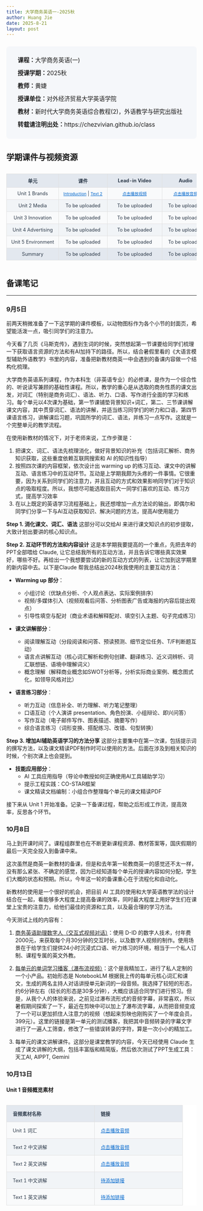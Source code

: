 ```yaml
---
title: 大学商务英语一-2025秋
author: Huang Jie
date: 2025-8-21
layout: post
---
```


<!-- 课程简介区块 -->
<div style="background:#f5f7fa; border-radius:8px; padding:20px 30px; margin:24px 0 32px 0; font-size:1.1em; line-height:2.2;">
<strong>课程：</strong>大学商务英语(一)<br>
<strong>授课学期：</strong>2025秋<br>
<strong>教师：</strong>黄婕<br>
<strong>授课单位：</strong>对外经济贸易大学英语学院<br>
<strong>教材：</strong>新时代大学商务英语综合教程(2)，外语教学与研究出版社<br>
<strong>转载请注明出处：</strong>https://chezvivian.github.io/class
</div>

<!-- 课件与精读表格 -->
## 学期课件与视频资源

<div style="overflow-x: auto; margin-bottom: 32px;">
<table style="width:100%; min-width: 600px; border-collapse:collapse; text-align:center; font-size:0.9em; background:#fff;">
  <tr style="background:#e3e8ef; color:#2d3a4a;">
    <th style="border:1px solid #e0e0e0; padding:8px 12px; min-width:80px;">单元</th>
    <th style="border:1px solid #e0e0e0; padding:8px 12px; min-width:100px;">课件</th>
    <th style="border:1px solid #e0e0e0; padding:8px 12px; min-width:120px;">Lead-in Video</th>
    <th style="border:1px solid #e0e0e0; padding:8px 12px; min-width:100px;">Audio</th>
  </tr>
  <tr style="background:#f9fafb; color:#2d3a4a;">
    <td style="border:1px solid #e0e0e0; padding:8px 12px;">Unit 1 Brands</td>
    <td style="border:1px solid #e0e0e0; padding:8px 12px;">
      <a href="https://chezvivian.github.io/class/BE_pdf/2025秋-商英一-introduction.pdf" target="_blank" style="color:#0066cc; text-decoration:underline; font-size:0.85em;">Introduction</a> | 
      <a href="https://chezvivian.github.io/class/BE_pdf/2025秋-商英一-Unit1_Text2.pdf" target="_blank" style="color:#0066cc; text-decoration:underline; font-size:0.85em;">Text 2</a>
    </td>
    <td style="border:1px solid #e0e0e0; padding:8px 12px;"><a href="https://verbose-temple-e01.notion.site/Unit-1-Brands-video-2865a9c7a6668003aa31e25ae2882590?pvs=73" target="_blank" style="color:#0066cc; text-decoration:underline; font-size:0.85em;">点击播放视频</a></td>
    <td style="border:1px solid #e0e0e0; padding:8px 12px;"><a href="https://verbose-temple-e01.notion.site/Unit-1-Brands-audio-2865a9c7a666803fb332cd154c2f709b?pvs=74" target="_blank" style="color:#0066cc; text-decoration:underline; font-size:0.85em;">点击播放音频</a></td>
  </tr>
  <tr style="background:#f1f4f7; color:#2d3a4a;">
    <td style="border:1px solid #e0e0e0; padding:8px 12px;">Unit 2 Media</td>
    <td style="border:1px solid #e0e0e0; padding:8px 12px;">To be uploaded</td>
    <td style="border:1px solid #e0e0e0; padding:8px 12px;">To be uploaded</td>
    <td style="border:1px solid #e0e0e0; padding:8px 12px;">To be uploaded</td>
  </tr>
  <tr style="background:#f9fafb; color:#2d3a4a;">
    <td style="border:1px solid #e0e0e0; padding:8px 12px;">Unit 3 Innovation</td>
    <td style="border:1px solid #e0e0e0; padding:8px 12px;">To be uploaded</td>
    <td style="border:1px solid #e0e0e0; padding:8px 12px;">To be uploaded</td>
    <td style="border:1px solid #e0e0e0; padding:8px 12px;">To be uploaded</td>
  </tr>
  <tr style="background:#f1f4f7; color:#2d3a4a;">
    <td style="border:1px solid #e0e0e0; padding:8px 12px;">Unit 4 Advertising</td>
    <td style="border:1px solid #e0e0e0; padding:8px 12px;">To be uploaded</td>
    <td style="border:1px solid #e0e0e0; padding:8px 12px;">To be uploaded</td>
    <td style="border:1px solid #e0e0e0; padding:8px 12px;">To be uploaded</td>
  </tr>
  <tr style="background:#f9fafb; color:#2d3a4a;">
    <td style="border:1px solid #e0e0e0; padding:8px 12px;">Unit 5 Environment</td>
    <td style="border:1px solid #e0e0e0; padding:8px 12px;">To be uploaded</td>
    <td style="border:1px solid #e0e0e0; padding:8px 12px;">To be uploaded</td>
    <td style="border:1px solid #e0e0e0; padding:8px 12px;">To be uploaded</td>
  </tr>
  <tr style="background:#e3e8ef; color:#2d3a4a;">
    <td style="border:1px solid #e0e0e0; padding:8px 12px;">Summary</td>
    <td style="border:1px solid #e0e0e0; padding:8px 12px;">To be uploaded</td>
    <td style="border:1px solid #e0e0e0; padding:8px 12px;">To be uploaded</td>
    <td style="border:1px solid #e0e0e0; padding:8px 12px;">To be uploaded</td>
  </tr>
</table>
</div>

<!-- 结课感想美化区块 -->
## 备课笔记
---

### 9月5日

前两天稍微准备了一下这学期的课件模板，以动物图标作为各个小节的封面页，希望能活泼一点，吸引同学们的注意力。

今天看了几页《马斯克传》，遇到生词的时候，突然想起第一节课要给同学们梳理一下获取语言资源的方法和有AI加持下的路径。所以，结合暑假里看的《大语言模型辅助外语教学》书里的内容，准备把新教材商英一中会遇到的备课内容做一个结构化梳理。

大学商务英语系列课程，作为本科生（非英语专业）的必修课，是作为一个综合性的、听说读写兼顾的基础性课程。所以，教学的重心是从选取的商务性质的课文出发，对词汇（特别是商务词汇）、语法、听力、口语、写作进行全面的学习和练习。每个单元以4次课为基础，第一节课铺垫背景知识+词汇，第二、三节课讲解课文内容，其中贯穿词汇、语法的讲解，并适当练习同学们的听力和口语，第四节课语言练习，讲解课后习题，巩固所学的词汇、语法，并练习一点写作。这就是一个完整单元的教学流程。

在使用新教材的情况下，对于老师来说，工作步骤是：
1. 把课文、词汇、语法先梳理消化，做好背景知识的补充（包括词汇解析、商务知识获取，这些重度依赖互联网搜索和 AI 的知识性指导）
2. 按照四次课的内容框架，依次设计出 warming up 的练习互动、课文中的讲解互动、语言练习中的互动环节。互动是上学期我颇为头疼的一件事情。它很重要，因为关系到同学们的注意力，并且互动的方式和效果影响同学们对于知识点的吸取程度。所以，我想尽可能选取目前大一同学们喜欢的互动、练习方式，提高学习效率
3. 在以上既定的英语学习流程基础上，我还想增加一点方法论的输出，即偶尔和同学们分享一下与AI互动获取知识、解决问题的方法，提高AI使用能力

**Step 1. 消化课文、词汇、语法**
这部分可以交给AI 来进行课文知识点的初步提取，大致计划出要讲的核心知识点。

**Step 2. 互动环节的方法和内容设计**
这是本学期我要提高的一个重点，先把去年的PPT全部喂给 Claude, 让它总结我所有的互动方法，并且告诉它哪些真实效果好，哪些不好。再给出一个我想要尝试的新的互动方式的列表，让它加到这学期里的新内容中去。以下是Claude 帮我总结出2024秋我使用的主要互动方法：

- **Warming up 部分**：
  - 小组讨论（优缺点分析、个人观点表达、实际案例排序）
  - 视频/多媒体引入（视频观看后问答、分析图表广告或海报的内容后提出观点）
  - 引导性填空与配对（商业术语和解释配对、填空引入主题、句子完成练习）

- **课文讲解部分**：
  - 阅读理解互动（分段阅读和问答、预读预测、细节定位任务、T/F判断题互动）
  - 语言点讲解互动（核心词汇解析和例句创建、翻译练习、近义词辨析、词汇联想链、语境中理解词义）
  - 概念理解（解释商业概念如SWOT分析等，分析实际商业案例、概念图式化，如领导风格对比）

- **语言练习部分**：
  - 听力互动（信息补全、听力理解、听力笔记整理）
  - 口语互动（个人演讲 presentation、角色扮演、小组辩论、即兴问答）
  - 写作互动（电子邮件写作、图表描述、摘要写作）
  - 综合语言练习（词形变换、搭配练习、改错、句型转换）

**Step 3. 增加AI辅助英语学习的方法分享**
这部分主要集中在第一次课，包括提示词的撰写方法，以及课文精读PDF制作时可以使用的方法。后面在涉及到相关知识的时候，个别次课上也会提到。

- **技能应用部分**：
  - AI 工具应用指导（导论中教授如何正确使用AI工具辅助学习）
  - 提示工程实践：CO-STAR框架
  - 课文精读文档编制：小组合作整理每个单元的课文精读PDF

接下来从 Unit 1 开始准备。记录一下备课过程，帮助之后形成工作流，提高效率，反思各个环节。


### 10月8日 

马上到开课时间了。课程组群里也在不断更新课程资源、教材答案等，国庆假期的最后一天完全投入到备课中来。

这次虽然是商英一新教材的备课，但是和去年第一轮教商英一的感觉还不太一样，没有那么紧张、不确定的感觉，因为已经知道每个单元的授课内容如何分配，学生们大概的状态和预期。所以，今年这一轮的备课重心在于流程化和自动化。

新教材的使用是一个很好的机会，把目前 AI 工具的使用和大学英语教学法的设计结合在一起，看能够多大程度上提高备课的效率，同时最大程度上用好学生们在课堂上宝贵的注意力，给他们最佳的资源和工具，以及最合理的学习方法。

今天测试上线的内容有：

1. <a href="https://studio.d-id.com/agents/share?id=agt_AARr0Q-v&utm_source=copy&key=WVhWMGFEQjhOamd4WVRBeFltRXlaR05oTVRjMU5EZGtabVl4TkRjMU9saHZhV0ZZYm1acGRrdDVORFJLUkZaU1JVUmpZdz09" target="_blank">商务英语助理数字人（交互式视频对话）</a>：使用 D-ID 的数字人技术，付年费2000元，来获取每个月30分钟的交互时长，以及数字人视频的制作。使用场景在于给学生们提供24小时沉浸式口语、听力练习的环境，相当于一个私人订制、课程专属的英文外教。

2. <a href="https://verbose-temple-e01.notion.site/Unit-1-Brands-video-2865a9c7a6668003aa31e25ae2882590?pvs=73" target="_blank">每单元的单词学习播客（瀑布流视频）</a>：这个是我精加工，进行了私人定制的一个小产品。初始形态是 NotebookLM 根据我上传的每单元核心词汇和课文，生成的两名主持人对话讲授单元新词的一段音频。我选择了较短的形态，约6分钟左右（较长的形态是30多分钟），大概应该适合同学们进行预习。但是，从我个人的体验来说，之前见过瀑布流形式的音频字幕，非常喜欢，所以暑假期间探索了一下，最近在剪映中可以加上了瀑布流字幕，从而把音频变成了一个可以更加抓住人注意力的视频（想起来剪映也刚购买了一个年度会员，399元）。这里的链接是第一单元的测试播客，我把其中音频转录的字幕文字进行了一遍人工筛查，修改了一些错误转录的字符，算是一次小小的精加工。

3. 每单元的课文讲解课件。这部分是课堂教学的内容，今天已经使用 Claude 生成了课文讲解的大纲，包括丰富版和精简版，然后依次测试了PPT生成工具：天工AI, AIPPT, Gemini

### 10月13日

#### Unit 1 音频概览素材

<div style="overflow-x: auto; margin-bottom: 32px;">
<table style="width:100%; min-width: 400px; border-collapse:collapse; text-align:left; font-size:0.9em; background:#fff;">
  <tr style="background:#e3e8ef; color:#2d3a4a;">
    <th style="border:1px solid #e0e0e0; padding:12px 16px; min-width:200px;">音频素材名称</th>
    <th style="border:1px solid #e0e0e0; padding:12px 16px; min-width:200px;">链接</th>
  </tr>
  <tr style="background:#f9fafb; color:#2d3a4a;">
    <td style="border:1px solid #e0e0e0; padding:12px 16px;">Unit 1 词汇</td>
    <td style="border:1px solid #e0e0e0; padding:12px 16px;"><a href="https://verbose-temple-e01.notion.site/Unit-1-Brands-audio-2865a9c7a666803fb332cd154c2f709b" target="_blank" style="color:#0066cc; text-decoration:underline;">点击播放音频</a></td>
  </tr>
  <tr style="background:#f1f4f7; color:#2d3a4a;">
    <td style="border:1px solid #e0e0e0; padding:12px 16px;">Text 2 中文讲解</td>
    <td style="border:1px solid #e0e0e0; padding:12px 16px;"><a href="https://verbose-temple-e01.notion.site/Unit-1-Text-2-28b5a9c7a66680c49541d012e37b5bc0?pvs=74" target="_blank" style="color:#0066cc; text-decoration:underline;">点击播放音频</a></td>
  </tr>
  <tr style="background:#f9fafb; color:#2d3a4a;">
    <td style="border:1px solid #e0e0e0; padding:12px 16px;">Text 2 英文讲解</td>
    <td style="border:1px solid #e0e0e0; padding:12px 16px;"><a href="https://verbose-temple-e01.notion.site/Unit-1-Text-2-explanation-28b5a9c7a66680d58a54e5363fa1ac24?pvs=74" target="_blank" style="color:#0066cc; text-decoration:underline;">点击播放音频</a></td>
  </tr>
  <tr style="background:#f1f4f7; color:#2d3a4a;">
    <td style="border:1px solid #e0e0e0; padding:12px 16px;">Text 1 中文讲解</td>
    <td style="border:1px solid #e0e0e0; padding:12px 16px;"><a href="#" target="_blank" style="color:#0066cc; text-decoration:underline;">待添加链接</a></td>
  </tr>
  <tr style="background:#f9fafb; color:#2d3a4a;">
    <td style="border:1px solid #e0e0e0; padding:12px 16px;">Text 1 英文讲解</td>
    <td style="border:1px solid #e0e0e0; padding:12px 16px;"><a href="#" target="_blank" style="color:#0066cc; text-decoration:underline;">待添加链接</a></td>
  </tr>
</table>
</div>

